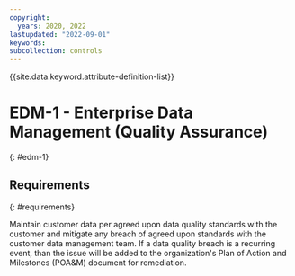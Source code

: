 ```yaml
---
copyright:
  years: 2020, 2022
lastupdated: "2022-09-01"
keywords: 
subcollection: controls
---
```



{{site.data.keyword.attribute-definition-list}}


# EDM-1 - Enterprise Data Management (Quality Assurance)
{: #edm-1}

## Requirements
{: #requirements}

Maintain customer data per agreed upon data quality standards with the customer and mitigate any breach of agreed upon standards with the customer data management team.  If a data quality breach is a recurring event, than the issue will be added to the organization&#39;s Plan of Action and Milestones (POA&amp;M) document for remediation.
